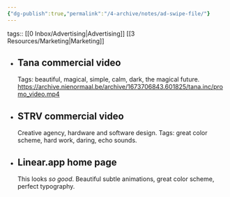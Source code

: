 ```yaml
---
{"dg-publish":true,"permalink":"/4-archive/notes/ad-swipe-file/"}
---
```


tags:: [[0 Inbox/Advertising\|Advertising]] [[3 Resources/Marketing\|Marketing]]

- ## Tana commercial video
  Tags: beautiful, magical, simple, calm, dark, the magical future.
  https://archive.nienormaal.be/archive/1673706843.601825/tana.inc/promo_video.mp4
- ## STRV commercial video
  Creative agency, hardware and software design.
  Tags: great color scheme, hard work, daring, echo sounds.
- ## Linear.app home page
  This looks *so good*. Beautiful subtle animations, great color scheme, perfect typography.